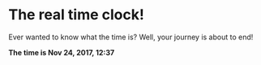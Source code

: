# The real time clock!

Ever wanted to know what the time is? Well, your journey is about to end!

**The time is Nov 24, 2017, 12:37**